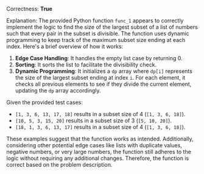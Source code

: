 Correctness: **True**

Explanation: The provided Python function `func_1` appears to correctly implement the logic to find the size of the largest subset of a list of numbers such that every pair in the subset is divisible. The function uses dynamic programming to keep track of the maximum subset size ending at each index. Here's a brief overview of how it works:

1. **Edge Case Handling**: It handles the empty list case by returning 0.
2. **Sorting**: It sorts the list to facilitate the divisibility check.
3. **Dynamic Programming**: It initializes a `dp` array where `dp[i]` represents the size of the largest subset ending at index `i`. For each element, it checks all previous elements to see if they divide the current element, updating the `dp` array accordingly.

Given the provided test cases:
- `[1, 3, 6, 13, 17, 18]` results in a subset size of 4 (`[1, 3, 6, 18]`).
- `[10, 5, 3, 15, 20]` results in a subset size of 3 (`[5, 10, 20]`).
- `[18, 1, 3, 6, 13, 17]` results in a subset size of 4 (`[1, 3, 6, 18]`).

These examples suggest that the function works as intended. Additionally, considering other potential edge cases like lists with duplicate values, negative numbers, or very large numbers, the function still adheres to the logic without requiring any additional changes. Therefore, the function is correct based on the problem description.